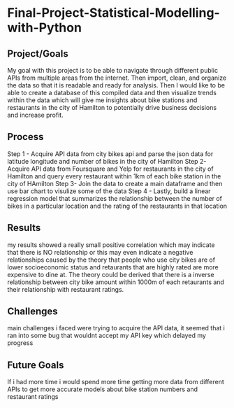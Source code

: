 # Final-Project-Statistical-Modelling-with-Python

## Project/Goals
My goal with this project is to be able to navigate through different public APIs from multiple areas from the internet. Then import, clean, and organize the data so that it is readable and ready for analysis.
Then I would like to be able to create a database of this compiled data and then visualize trends within the data which will give me insights about bike stations and restaurants in the city of Hamilton to potentially drive business decisions and increase profit.
## Process
Step 1 - Acquire API data from city bikes api and parse the json data for latitude longitude and number of bikes in the city of Hamilton 
Step 2- Acquire API data from Foursquare and Yelp for restaurants in the city of Hamilton and query every restaurant within 1km of each bike station in the city of HAmilton 
Step 3- Join the data to create a main dataframe and then use bar chart to visulize some of the data 
Step 4 - Lastly, build a linear regression model that summarizes the relationship between the number of bikes in a particular location and the rating of the restaurants in that location 


## Results
my results showed a really small positive correlation which may indicate that there is NO relationship or this may even indicate a negative relationships caused by the theory that people who use city bikes are of lower socioeconomic status and retaurants that are highly rated are more expensive to dine at. The theory could be derived that there is a inverse relationship between city bike amount within 1000m of each retaurants and their relationship with restaurant ratings.

## Challenges 
main challenges i faced were trying to acquire the API data, it seemed that i ran into some bug that wouldnt accept my API key which delayed my progress
## Future Goals
If i had more time i would spend more time getting more data from different APIs to get more accurate models about bike station numbers and restaurant ratings
